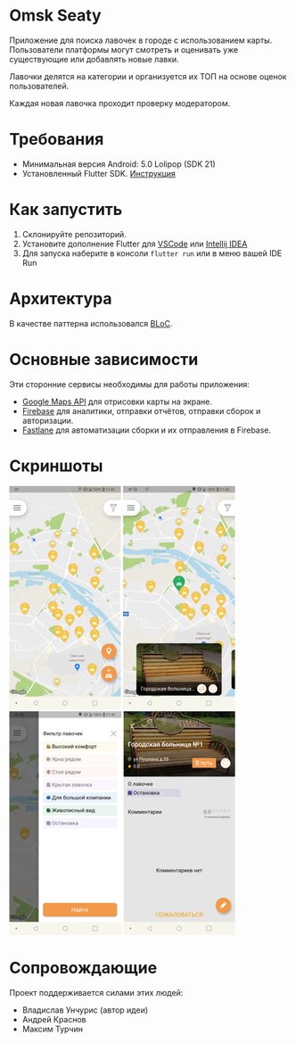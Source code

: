 # Omsk Seaty
Приложение для поиска лавочек в городе с использованием карты. Пользователи платформы могут смотреть и оценивать уже существующие или добавлять новые лавки.

Лавочки делятся на категории и организуется их ТОП на основе оценок пользователей.

Каждая новая лавочка проходит проверку модератором.

# Требования
- Минимальная версия Android: 5.0 Lolipop (SDK 21)
- Установленный Flutter SDK. [Инструкция](https://flutter.dev/docs/get-started/install)

# Как запустить
1. Склонируйте репозиторий.
2. Установите дополнение Flutter для [VSCode](https://marketplace.visualstudio.com/items?itemName=Dart-Code.flutter) или [Intellij IDEA](https://plugins.jetbrains.com/plugin/9212-flutter)
3. Для запуска наберите в консоли ```flutter run``` или в меню вашей IDE Run

# Архитектура
В качестве паттерна использовался [BLoC](https://bloclibrary.dev).

# Основные зависимости
Эти сторонние сервисы необходимы для работы приложения:

- [Google Maps API](https://developers.google.com/maps/documentation) для отрисовки карты на экране.
- [Firebase](https://firebase.google.com) для аналитики, отправки отчётов, отправки сборок и авторизации.
- [Fastlane](https://fastlane.tools/) для автоматизации сборки и их отправления в Firebase. 

# Скриншоты
![](https://raw.githubusercontent.com/Unchuris/omsk-seaty-mobile/develop/screenshots/screenshot1.png?token=AE3KWBGP5XUYPOULZWU72KK7JH246)
![](https://raw.githubusercontent.com/Unchuris/omsk-seaty-mobile/develop/screenshots/screenshot2.png?token=AE3KWBE727MW5ZZ6DQOK2HS7JH3BQ)
![](https://raw.githubusercontent.com/Unchuris/omsk-seaty-mobile/develop/screenshots/screenshot3.png?token=AE3KWBG74LN76BVIV7YFR227JH3CO)
![](https://raw.githubusercontent.com/Unchuris/omsk-seaty-mobile/develop/screenshots/screenshot4.png?token=AE3KWBF6OPXHJKFEEAJXEOS7JH3D6)
# Сопровождающие
Проект поддерживается силами этих людей:
- Владислав Унчурис (автор идеи)
- Андрей Краснов
- Максим Турчин
